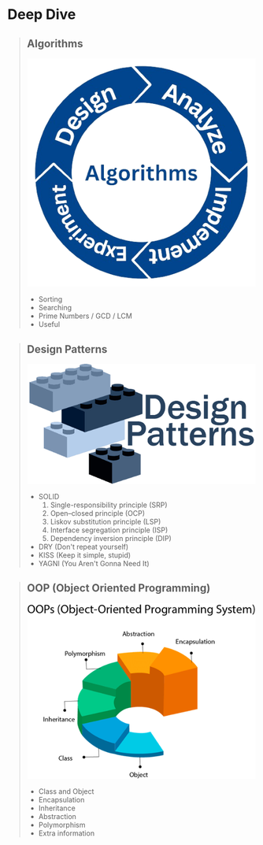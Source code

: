 # Deep Dive

> ## Algorithms
> ![algorithms.png](algorithms.png)
> - Sorting
> - Searching
> - Prime Numbers / GCD / LCM
> - Useful

> ## Design Patterns
> ![design_patterns.png](design_patterns.png)
> - SOLID
>   1. Single-responsibility principle (SRP)
>   2. Open–closed principle (OCP)
>   3. Liskov substitution principle (LSP)
>   4. Interface segregation principle (ISP)
>   5. Dependency inversion principle (DIP)
> - DRY (Don't repeat yourself)
> - KISS (Keep it simple, stupid)
> - YAGNI (You Aren't Gonna Need It)

> ## OOP (Object Oriented Programming)
> ![oop.png](oop.png)
> - Class and Object
> - Encapsulation
> - Inheritance
> - Abstraction
> - Polymorphism
> - Extra information
